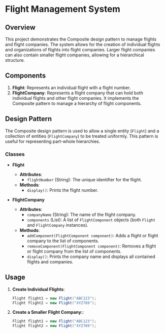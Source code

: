 # Flight Management System

## Overview

This project demonstrates the Composite design pattern to manage flights and flight companies. The system allows for the creation of individual flights and organizations of flights into flight companies. Larger flight companies can also contain smaller flight companies, allowing for a hierarchical structure.

## Components

1. **Flight**: Represents an individual flight with a flight number.
2. **FlightCompany**: Represents a flight company that can hold both individual flights and other flight companies. It implements the Composite pattern to manage a hierarchy of flight components.

## Design Pattern

The Composite design pattern is used to allow a single entity (`Flight`) and a collection of entities (`FlightCompany`) to be treated uniformly. This pattern is useful for representing part-whole hierarchies.

### Classes

- **Flight**
  - **Attributes**:
    - `flightNumber` (String): The unique identifier for the flight.
  - **Methods**:
    - `display()`: Prints the flight number.

- **FlightCompany**
  - **Attributes**:
    - `companyName` (String): The name of the flight company.
    - `components` (List<FlightComponent>): A list of `FlightComponent` objects (both `Flight` and `FlightCompany` instances).
  - **Methods**:
    - `addComponent(FlightComponent component)`: Adds a flight or flight company to the list of components.
    - `removeComponent(FlightComponent component)`: Removes a flight or flight company from the list of components.
    - `display()`: Prints the company name and displays all contained flights and companies.

## Usage

1. **Create Individual Flights**:
   ```java
   Flight flight1 = new Flight("ABC123");
   Flight flight2 = new Flight("XYZ789");

2. **Create a Smaller Flight Company:**:
   ```java
   Flight flight1 = new Flight("ABC123");
   Flight flight2 = new Flight("XYZ789");


